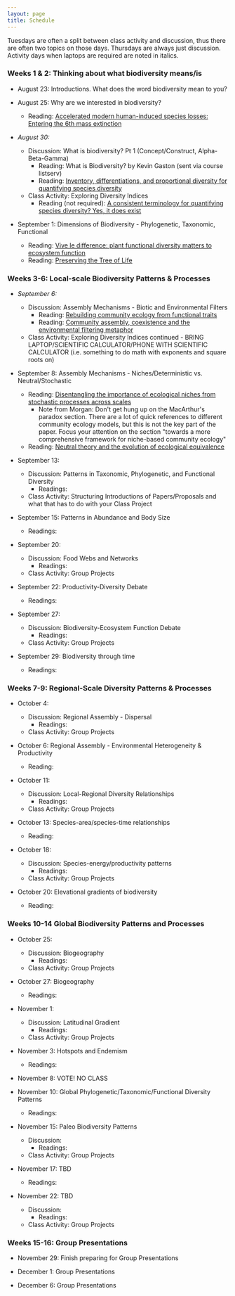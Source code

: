 ```yaml
---
layout: page
title: Schedule
---
```

Tuesdays are often a split between class activity and discussion, thus there are often two topics on those days. Thursdays are always just discussion. Activity days when laptops are required are noted in italics.

### Weeks 1 & 2: Thinking about what biodiversity means/is

* August 23: Introductions. What does the word biodiversity mean to you?

* August 25: Why are we interested in biodiversity?
    * Reading: [Accelerated modern human-induced species losses: Entering the 6th mass extinction](https://doi.org/10.1126/sciadv.1400253 )


* *August 30:* 
    * Discussion: What is biodiversity? Pt 1 (Concept/Construct, Alpha-Beta-Gamma) 
        * Reading: What is Biodiversity? by Kevin Gaston (sent via course listserv)
        * Reading: [Inventory, differentiations, and proportional diversity for quantifying species diversity](https://doi.org/10.1007/s00442-008-1190-z)
    * Class Activity: Exploring Diversity Indices
        * Reading (not required): [A consistent terminology for quantifying species diversity? Yes, it does exist](https://doi.org/10.1007%2Fs00442-010-1812-0)


* September 1: Dimensions of Biodiversity - Phylogenetic, Taxonomic, Functional
    * Reading: [Vive le difference: plant functional diversity matters to ecosystem function](http://dx.doi.org/10.1016/S0169-5347(01)02283-2)
    * Reading: [Preserving the Tree of Life](https://doi.org/10.1126/science.1085510)

### Weeks 3-6: Local-scale Biodiversity Patterns & Processes

* *September 6:* 
    * Discussion: Assembly Mechanisms - Biotic and Environmental Filters
         * Reading: [Rebuilding community ecology from functional traits](http://dx.doi.org/10.1016/j.tree.2006.02.002)
         * Reading: [Community assembly, coexistence and the environmental filtering metaphor](https://doi.org/10.1111/1365-2435.12345)
    * Class Activity: Exploring Diversity Indices continued - BRING LAPTOP/SCIENTIFIC CALCULATOR/PHONE 
      WITH SCIENTIFIC CALCULATOR (i.e. something to do math with exponents and square roots on)


* September 8: Assembly Mechanisms - Niches/Deterministic vs. Neutral/Stochastic
    * Reading: [Disentangling the importance of ecological niches from stochastic processes across scales](https://doi.org/10.1098/rstb.2011.0063)
       * Note from Morgan: Don't get hung up on the MacArthur's paradox section. There are a lot of quick references to different community ecology models, but this is not the key part of the paper. Focus your attention on the section "towards a more comprehensive framework for niche-based community ecology"
    * Reading: [Neutral theory and the evolution of ecological equivalence](https://doi.org/10.1890/0012-9658(2006)87[1387:NTATEO]2.0.CO;2)
 

* September 13: 
    * Discussion: Patterns in Taxonomic, Phylogenetic, and Functional Diversity
         * Readings: 
    * Class Activity: Structuring Introductions of Papers/Proposals and what that has to do with your Class Project


* September 15: Patterns in Abundance and Body Size
    * Readings: 


* September 20: 
    * Discussion: Food Webs and Networks
         * Readings:
    * Class Activity: Group Projects
 

 * September 22: Productivity-Diversity Debate
    * Readings: 


* September 27:  
    * Discussion: Biodiversity-Ecosystem Function Debate
         * Readings:
    * Class Activity: Group Projects
 

* September 29: Biodiversity through time
    * Readings: 

### Weeks 7-9: Regional-Scale Diversity Patterns & Processes

* October 4:  
    * Discussion: Regional Assembly - Dispersal
         * Readings:
    * Class Activity: Group Projects

* October 6: Regional Assembly - Environmental Heterogeneity & Productivity
    * Reading: 

* October 11:  
    * Discussion: Local-Regional Diversity Relationships
         * Readings:
    * Class Activity: Group Projects
 
* October 13: Species-area/species-time relationships
    * Reading: 

* October 18: 
    * Discussion: Species-energy/productivity patterns
         * Readings:
    * Class Activity: Group Projects

* October 20: Elevational gradients of biodiversity
    * Reading: 

### Weeks 10-14 Global Biodiversity Patterns and Processes

* October 25: 
    * Discussion: Biogeography
         * Readings:
    * Class Activity: Group Projects
   
 * October 27: Biogeography
    *  Readings:
 
* November 1: 
    * Discussion: Latitudinal Gradient
         * Readings:
    * Class Activity: Group Projects
 
* November 3: Hotspots and Endemism
    *  Readings:

* November 8: VOTE! NO CLASS

* November 10: Global Phylogenetic/Taxonomic/Functional Diversity Patterns
    * Readings:
 
* November 15: Paleo Biodiversity Patterns
    * Discussion: 
         * Readings:
    * Class Activity: Group Projects

* November 17: TBD
    * Readings:

* November 22: TBD
    * Discussion: 
         * Readings:
    * Class Activity: Group Projects

### Weeks 15-16: Group Presentations
 
* November 29: Finish preparing for Group Presentations

* December 1: Group Presentations

 
* December 6: Group Presentations

